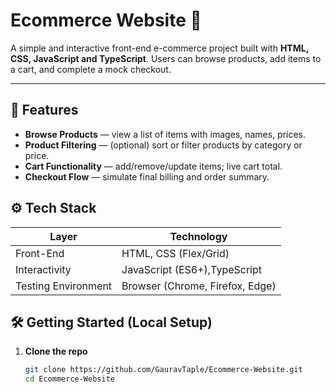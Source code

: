 # Ecommerce Website 🛒

A simple and interactive front-end e-commerce project built with **HTML, CSS, JavaScript and TypeScript**. Users can browse products, add items to a cart, and complete a mock checkout.

---

## 🚀 Features

- **Browse Products** — view a list of items with images, names, prices.
- **Product Filtering** — (optional) sort or filter products by category or price.
- **Cart Functionality** — add/remove/update items; live cart total.
- **Checkout Flow** — simulate final billing and order summary.


## ⚙️ Tech Stack

| Layer     | Technology           |
|-----------|----------------------|
| Front-End | HTML, CSS (Flex/Grid)|
| Interactivity | JavaScript (ES6+),TypeScript       |
| Testing Environment | Browser (Chrome, Firefox, Edge) |


## 🛠️ Getting Started (Local Setup)

1. **Clone the repo**  
   ```bash
   git clone https://github.com/GauravTaple/Ecommerce-Website.git
   cd Ecommerce-Website
